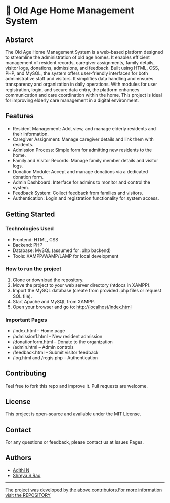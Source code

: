 <h1>🏡 Old Age Home Management System</h1>
<h2>Abstarct</h2>
<p>The Old Age Home Management System is a web-based platform designed to streamline the administration of old age homes. It enables efficient management of resident records, caregiver assignments, family details, visitor logs, donations, admissions, and feedback. Built using HTML, CSS, PHP, and MySQL, the system offers user-friendly interfaces for both administrative staff and visitors. It simplifies data handling and ensures transparency and organization in daily operations. With modules for user registration, login, and secure data entry, the platform enhances communication and care coordination within the home. This project is ideal for improving elderly care management in a digital environment.</p>
<h2>Features</h2>
<ul>
  <li>Resident Management: Add, view, and manage elderly residents and their information.</li>
  <li>Caregiver Assignment: Manage caregiver details and link them with residents.</li>
  <li>Admission Process: Simple form for admitting new residents to the home.</li>
  <li>Family and Visitor Records: Manage family member details and visitor logs.</li>
  <li>Donation Module: Accept and manage donations via a dedicated donation form.</li>
  <li>Admin Dashboard: Interface for admins to monitor and control the system.</li>
  <li>Feedback System: Collect feedback from families and visitors.</li>
  <li>Authentication: Login and registration functionality for system access.</li>
</ul>
<h2>Getting Started</h2>
<h3>Technologies Used</h3>
<ul>
  <li>Frontend: HTML, CSS</li>
  <li>Backend: PHP</li>
  <li>Database: MySQL (assumed for .php backend)</li>
  <li>Tools: XAMPP/WAMP/LAMP for local development</li>
</ul>
<h3>How to run the project</h3>
<ol>
  <li>Clone or download the repository.</li>
  <li>Move the project to your web server directory (htdocs in XAMPP).</li>
  <li>Import the MySQL database (create from provided .php files or request SQL file).</li>
  <li>Start Apache and MySQL from XAMPP.</li>
  <li>Open your browser and go to:
      <a href='http://localhost/index.html'>http://localhost/index.html</a></li>
</ol>
<h3>Important Pages</h3>
<ul>
  <li>/index.html – Home page</li>
  <li>/admission1.html – New resident admission</li>
  <li>/donationform.html – Donate to the organization</li>
  <li>/admin.html – Admin controls</li>
  <li>/feedback.html – Submit visitor feedback</li>
  <li>/log.html and /regis.php – Authentication</li>
</ul>
<h2>Contributing</h2>
<p>Feel free to fork this repo and improve it. Pull requests are welcome.</p>
<h2>License</h2>
<p>This project is open-source and available under the MIT License.</p>
<h2>Contact</h2>
<p>For any questions or feedback, please contact us at Issues Pages.</p>
<h2>Authors</h2>
<ul>
  <li><a href="https://github.com/AdithiNgatty">Adithi N</li>
  <li><a href="https://github.com/shreyarao515">Shreya S Rao</li>
</ul>
<hr>
The project was developed by the above contributors.For more information visit the <a href="https://github.com/AdithiNgatty/Old-Age-Management-System"> REPOSITORY</a>
